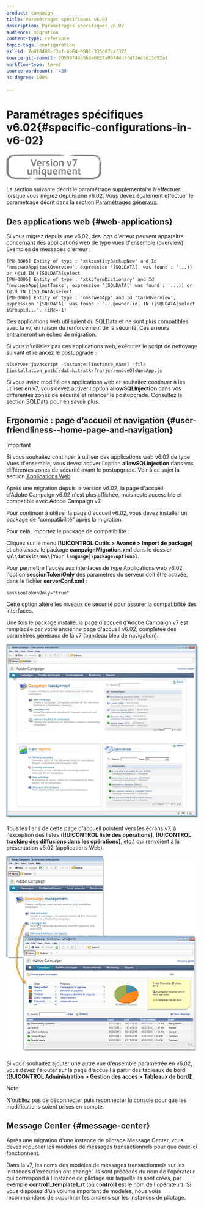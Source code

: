 ```yaml
---
product: campaign
title: Paramétrages spécifiques v6.02
description: Paramétrages spécifiques v6.02
audience: migration
content-type: reference
topic-tags: configuration
exl-id: 7e8f8488-f3ef-4b64-9981-335d67caf372
source-git-commit: 20509f44c5b8e0827a09f44dffdf2ec9d11652a1
workflow-type: tm+mt
source-wordcount: '438'
ht-degree: 100%

---
```


# Paramétrages spécifiques v6.02{#specific-configurations-in-v6-02}

![](../../assets/v7-only.svg)

La section suivante décrit le paramétrage supplémentaire à effectuer lorsque vous migrez depuis une v6.02. Vous devez également effectuer le paramétrage décrit dans la section [Paramétrages généraux](../../migration/using/general-configurations.md).

## Des applications web {#web-applications}

Si vous migrez depuis une v6.02, des logs d&#39;erreur peuvent apparaître concernant des applications web de type vues d&#39;ensemble (overview). Exemples de messages d&#39;erreur :

```
[PU-0006] Entity of type : 'xtk:entityBackupNew' and Id 'nms:webApp|taskOverview', expression '[SQLDATA[' was found : '...)) or (@id IN ([SQLDATA[select 
[PU-0006] Entity of type : 'xtk:formDictionary' and Id 'nms:webApp|lastTasks', expression '[SQLDATA[' was found : '...)) or (@id IN ([SQLDATA[select 
[PU-0006] Entity of type : 'nms:webApp' and Id 'taskOverview', expression '[SQLDATA[' was found : '...@owner-id] IN ([SQLDATA[select iGroupid...'. (iRc=-1)
```

Ces applications web utilisaient du SQLData et ne sont plus compatibles avec la v7, en raison du renforcement de la sécurité. Ces erreurs entraineront un échec de migration.

Si vous n&#39;utilisiez pas ces applications web, exécutez le script de nettoyage suivant et relancez le postupgrade :

```
Nlserver javascript -instance:[instance_name] -file [installation_path]/datakit/xtk/fra/js/removeOldWebApp.js
```

Si vous aviez modifié ces applications web et souhaitez continuer à les utiliser en v7, vous devez activer l&#39;option **allowSQLInjection** dans vos différentes zones de sécurité et relancer le postupgrade. Consultez la section [SQLData](../../migration/using/general-configurations.md#sqldata) pour en savoir plus.

## Ergonomie : page d’accueil et navigation {#user-friendliness--home-page-and-navigation}

>[!IMPORTANT]
>
>Si vous souhaitez continuer à utiliser des applications web v6.02 de type Vues d&#39;ensemble, vous devez activer l&#39;option **allowSQLInjection** dans vos différentes zones de sécurité avant le postupgrade. Voir à ce sujet la section [Applications Web](#web-applications).

Après une migration depuis la version v6.02, la page d&#39;accueil d&#39;Adobe Campaign v6.02 n&#39;est plus affichée, mais reste accessible et compatible avec Adobe Campaign v7.

Pour continuer à utiliser la page d&#39;accueil v6.02, vous devez installer un package de &quot;compatibilité&quot; après la migration.

Pour cela, importez le package de compatibilité :

Cliquez sur le menu **[!UICONTROL Outils > Avancé > Import de package]** et choisissez le package **campaignMigration.xml** dans le dossier **`\nl\datakit\nms\[Your language]\package\optional`**.

Pour permettre l&#39;accès aux interfaces de type Applications web v6.02, l&#39;option **sessionTokenOnly** des paramètres du serveur doit être activée, dans le fichier **serverConf.xml** :

```
sessionTokenOnly="true"
```

Cette option altère les niveaux de sécurité pour assurer la compatibilité des interfaces.

Une fois le package installé, la page d&#39;accueil d&#39;Adobe Campaign v7 est remplacée par votre ancienne page d&#39;accueil v6.02, complétée des paramètres généraux de la v7 (bandeau bleu de navigation).

![](assets/dashboards.png)

Tous les liens de cette page d&#39;accueil pointent vers les écrans v7, à l&#39;exception des listes (**[!UICONTROL liste des opérations]**, **[!UICONTROL tracking des diffusions dans les opérations]**, etc.) qui renvoient à la présentation v6.02 (applications Web).

![](assets/dashboards2.png)

Si vous souhaitez ajouter une autre vue d&#39;ensemble paramétrée en v6.02, vous devez l&#39;ajouter sur la page d&#39;accueil à partir des tableaux de bord (**[!UICONTROL Administration > Gestion des accès > Tableaux de bord]**).

>[!NOTE]
>
>N&#39;oubliez pas de déconnecter puis reconnecter la console pour que les modifications soient prises en compte.

## Message Center {#message-center}

Après une migration d&#39;une instance de pilotage Message Center, vous devez republier les modèles de messages transactionnels pour que ceux-ci fonctionnent.

Dans la v7, les noms des modèles de messages transactionnels sur les instances d&#39;exécution ont changé. Ils sont précédés du nom de l&#39;opérateur qui correspond à l&#39;instance de pilotage sur laquelle ils sont créés, par exemple **control1_template1_rt** (où **control1** est le nom de l&#39;opérateur). Si vous disposez d&#39;un volume important de modèles, nous vous recommandons de supprimer les anciens sur les instances de pilotage.
